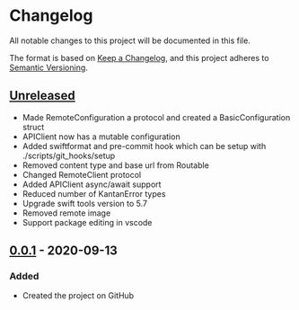 # Changelog

All notable changes to this project will be documented in this file.

The format is based on [Keep a Changelog](https://keepachangelog.com/en/1.0.0/),
and this project adheres to [Semantic Versioning](https://semver.org/spec/v2.0.0.html).

## [Unreleased]

- Made RemoteConfiguration a protocol and created a BasicConfiguration struct
- APIClient now has a mutable configuration
- Added swiftformat and pre-commit hook which can be setup with ./scripts/git_hooks/setup
- Removed content type and base url from Routable
- Changed RemoteClient protocol
- Added APIClient async/await support
- Reduced number of KantanError types
- Upgrade swift tools version to 5.7
- Removed remote image
- Support package editing in vscode

## [0.0.1] - 2020-09-13

### Added

- Created the project on GitHub

[unreleased]: https://github.com/flexaargo/KantanNetworking/compare/v0.0.1...HEAD
[0.0.1]: https://github.com/flexaargo/KantanNetworking/releases/tag/v0.0.1
